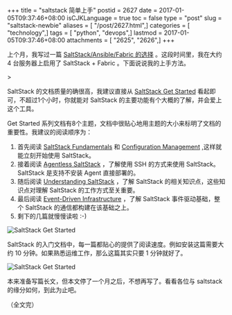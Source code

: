 +++
title = "saltstack 简单上手"
postid = 2627
date = 2017-01-05T09:37:46+08:00
isCJKLanguage = true
toc = false
type = "post"
slug = "saltstack-newbie"
aliases = [ "/post/2627.html",]
categories = [ "technology",]
tags = [ "python", "devops",]
lastmod = 2017-01-05T09:37:46+08:00
attachments = [ "2625", "2626",]
+++


上个月，我写过一篇 [SaltStack/Ansible/Fabric 的选择][1] 。这段时间里，我在大约 4 台服务器上启用了 SaltStack + Fabric 。下面说说我的上手方法。

<!--more-->>

SaltStack 的文档质量的确很高，我建议直接从 [SaltStack Get Started][2] 看起即可，不超过1个小时，你就能对 SaltStack 的主要功能有个大概的了解，并会爱上这个工具。

Get Started 系列文档有8个主题，文档中很贴心地用主题的大小来标明了文档的重要性。我建议的阅读顺序为：

1. 首先阅读 [SaltStack Fundamentals][5] 和 [Configuration Management][6] ,这样就能立刻开始使用 SaltStack。
2. 接着阅读 [Agentless SaltStack][4] ，了解使用 SSH 的方式来使用 SaltStack。SaltStack 是支持不安装 Agent 直接部署的。
3. 随后阅读 [Understanding SaltStack][3] ，了解 SaltStack 的相关知识点，这些知识点对理解 SaltStack 的工作方式至关重要。
4. 最后阅读 [Event-Driven Infrastructure][7] ，了解 SaltStack 事件驱动基础，整个 SaltStack 的通信都构建在该基础之上。
5. 剩下的几篇就慢慢读啦 :-)

![SaltStack Get Started][51]

SaltStack 的入门文档中，每一篇都贴心的提供了阅读速度。例如安装这篇需要大约 10 分钟。如果熟悉运维工作，那么这篇其实只要 1 分钟就好了。

![SaltStack Get Started][52]

本来准备写篇长文，但本文停了一个月之后，不想再写了。看看各位与 saltstack 的缘分如何，到此为止吧。

（全文完）

[1]: https://blog.zengrong.net/post/2610.html
[2]: https://docs.saltstack.com/en/getstarted/
[3]: https://docs.saltstack.com/en/getstarted/system/index.html
[4]: https://docs.saltstack.com/en/getstarted/ssh/index.html
[5]: https://docs.saltstack.com/en/getstarted/fundamentals/index.html
[6]: https://docs.saltstack.com/en/getstarted/config/index.html
[7]: https://docs.saltstack.com/en/getstarted/event/index.html
[51]: /uploads/2017/02/saltstackgetstarted.png
[52]: /uploads/2017/02/saltstackinstall.png
